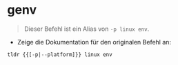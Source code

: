 # genv

> Dieser Befehl ist ein Alias von `-p linux env`.

- Zeige die Dokumentation für den originalen Befehl an:

`tldr {{[-p|--platform]}} linux env`
